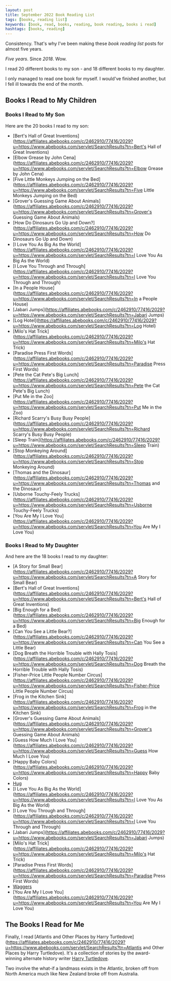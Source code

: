 ```yaml
---
layout: post
title: September 2022 Book Reading List
tags: [books, reading list]
keywords: [book, read, books, reading, book reading, books i read]
hashtags: [books, reading]
---
```


Consistency. That's why I've been making these *book reading list* posts for almost five years.

*Five years*. Since *2018*. Wow.

I read 20 different books to my son - and 18 different books to my daughter.

I only managed to read one book for myself. I would've finished another, but I fell ill towards the end of the month.

## Books I Read to My Children

### Books I Read to My Son

Here are the 20 books I read to my son:

* [Bert's Hall of Great Inventions](https://affiliates.abebooks.com/c/2462910/77416/2029?u=https://www.abebooks.com/servlet/SearchResults?tn=Bert's Hall of Great Inventions)
* [Elbow Grease by John Cena](https://affiliates.abebooks.com/c/2462910/77416/2029?u=https://www.abebooks.com/servlet/SearchResults?tn=Elbow Grease by John Cena)
* [Five Little Monkeys Jumping on the Bed](https://affiliates.abebooks.com/c/2462910/77416/2029?u=https://www.abebooks.com/servlet/SearchResults?tn=Five Little Monkeys Jumping on the Bed)
* [Grover's Guessing Game About Animals](https://affiliates.abebooks.com/c/2462910/77416/2029?u=https://www.abebooks.com/servlet/SearchResults?tn=Grover's Guessing Game About Animals)
* [How Do Dinosaurs Go Up and Down?](https://affiliates.abebooks.com/c/2462910/77416/2029?u=https://www.abebooks.com/servlet/SearchResults?tn=How Do Dinosaurs Go Up and Down)
* [I Love You As Big As the World](https://affiliates.abebooks.com/c/2462910/77416/2029?u=https://www.abebooks.com/servlet/SearchResults?tn=I Love You As Big As the World)
* [I Love You Through and Through](https://affiliates.abebooks.com/c/2462910/77416/2029?u=https://www.abebooks.com/servlet/SearchResults?tn=I Love You Through and Through)
* [In a People House](https://affiliates.abebooks.com/c/2462910/77416/2029?u=https://www.abebooks.com/servlet/SearchResults?tn=In a People House)
* [Jabari Jumps](https://affiliates.abebooks.com/c/2462910/77416/2029?u=https://www.abebooks.com/servlet/SearchResults?tn=Jabari Jumps)
* [Log Hotel](https://affiliates.abebooks.com/c/2462910/77416/2029?u=https://www.abebooks.com/servlet/SearchResults?tn=Log Hotel)
* [Milo's Hat Trick](https://affiliates.abebooks.com/c/2462910/77416/2029?u=https://www.abebooks.com/servlet/SearchResults?tn=Milo's Hat Trick)
* [Paradise Press First Words](https://affiliates.abebooks.com/c/2462910/77416/2029?u=https://www.abebooks.com/servlet/SearchResults?tn=Paradise Press First Words)
* [Pete the Cat Pete's Big Lunch](https://affiliates.abebooks.com/c/2462910/77416/2029?u=https://www.abebooks.com/servlet/SearchResults?tn=Pete the Cat Pete's Big Lunch)
* [Put Me in the Zoo](https://affiliates.abebooks.com/c/2462910/77416/2029?u=https://www.abebooks.com/servlet/SearchResults?tn=Put Me in the Zoo)
* [Richard Scarry's Busy Busy People](https://affiliates.abebooks.com/c/2462910/77416/2029?u=https://www.abebooks.com/servlet/SearchResults?tn=Richard Scarry's Busy Busy People)
* [Sleep Train](https://affiliates.abebooks.com/c/2462910/77416/2029?u=https://www.abebooks.com/servlet/SearchResults?tn=Sleep Train)
* [Stop Monkeying Around](https://affiliates.abebooks.com/c/2462910/77416/2029?u=https://www.abebooks.com/servlet/SearchResults?tn=Stop Monkeying Around)
* [Thomas and the Dinosaur](https://affiliates.abebooks.com/c/2462910/77416/2029?u=https://www.abebooks.com/servlet/SearchResults?tn=Thomas and the Dinosaur)
* [Usborne Touchy-Feely Trucks](https://affiliates.abebooks.com/c/2462910/77416/2029?u=https://www.abebooks.com/servlet/SearchResults?tn=Usborne Touchy-Feely Trucks)
* [You Are My I Love You](https://affiliates.abebooks.com/c/2462910/77416/2029?u=https://www.abebooks.com/servlet/SearchResults?tn=You Are My I Love You)

### Books I Read to My Daughter

And here are the 18 books I read to my daughter:

* [A Story for Small Bear](https://affiliates.abebooks.com/c/2462910/77416/2029?u=https://www.abebooks.com/servlet/SearchResults?tn=A Story for Small Bear)
* [Bert's Hall of Great Inventions](https://affiliates.abebooks.com/c/2462910/77416/2029?u=https://www.abebooks.com/servlet/SearchResults?tn=Bert's Hall of Great Inventions)
* [Big Enough for a Bed](https://affiliates.abebooks.com/c/2462910/77416/2029?u=https://www.abebooks.com/servlet/SearchResults?tn=Big Enough for a Bed)
* [Can You See a Little Bear?](https://affiliates.abebooks.com/c/2462910/77416/2029?u=https://www.abebooks.com/servlet/SearchResults?tn=Can You See a Little Bear)
* [Dog Breath the Horrible Trouble with Hally Tosis](https://affiliates.abebooks.com/c/2462910/77416/2029?u=https://www.abebooks.com/servlet/SearchResults?tn=Dog Breath the Horrible Trouble with Hally Tosis)
* [Fisher-Price Little People Number Circus](https://affiliates.abebooks.com/c/2462910/77416/2029?u=https://www.abebooks.com/servlet/SearchResults?tn=Fisher-Price Little People Number Circus)
* [Frog in the Kitchen Sink](https://affiliates.abebooks.com/c/2462910/77416/2029?u=https://www.abebooks.com/servlet/SearchResults?tn=Frog in the Kitchen Sink)
* [Grover's Guessing Game About Animals](https://affiliates.abebooks.com/c/2462910/77416/2029?u=https://www.abebooks.com/servlet/SearchResults?tn=Grover's Guessing Game About Animals)
* [Guess How Much I Love You](https://affiliates.abebooks.com/c/2462910/77416/2029?u=https://www.abebooks.com/servlet/SearchResults?tn=Guess How Much I Love You)
* [Happy Baby Colors](https://affiliates.abebooks.com/c/2462910/77416/2029?u=https://www.abebooks.com/servlet/SearchResults?tn=Happy Baby Colors)
* [Hug](https://affiliates.abebooks.com/c/2462910/77416/2029?u=https://www.abebooks.com/servlet/SearchResults?tn=Hug)
* [I Love You As Big As the World](https://affiliates.abebooks.com/c/2462910/77416/2029?u=https://www.abebooks.com/servlet/SearchResults?tn=I Love You As Big As the World)
* [I Love You Through and Through](https://affiliates.abebooks.com/c/2462910/77416/2029?u=https://www.abebooks.com/servlet/SearchResults?tn=I Love You Through and Through)
* [Jabari Jumps](https://affiliates.abebooks.com/c/2462910/77416/2029?u=https://www.abebooks.com/servlet/SearchResults?tn=Jabari Jumps)
* [Milo's Hat Trick](https://affiliates.abebooks.com/c/2462910/77416/2029?u=https://www.abebooks.com/servlet/SearchResults?tn=Milo's Hat Trick)
* [Paradise Press First Words](https://affiliates.abebooks.com/c/2462910/77416/2029?u=https://www.abebooks.com/servlet/SearchResults?tn=Paradise Press First Words)
* [Waggers](https://affiliates.abebooks.com/c/2462910/77416/2029?u=https://www.abebooks.com/servlet/SearchResults?tn=Waggers)
* [You Are My I Love You](https://affiliates.abebooks.com/c/2462910/77416/2029?u=https://www.abebooks.com/servlet/SearchResults?tn=You Are My I Love You)

## The Books I Read for Me

Finally, I read [Atlantis and Other Places by Harry Turtledove](https://affiliates.abebooks.com/c/2462910/77416/2029?u=https://www.abebooks.com/servlet/SearchResults?tn=Atlantis and Other Places by Harry Turtledove). It's a collection of stories by the award-winning alternate history writer [Harry Turtledove](https://www.amazon.com/Harry-Turtledove/e/B000APWWZQ?tag=hendrixjoseph-20).

Two involve the what-if a landmass exists in the Atlantic, broken off from North America much like New Zealand broke off from Australia.